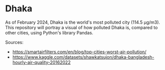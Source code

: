 # Dhaka

As of February 2024, Dhaka is the world's most polluted city (114.5 µg/m3). This repository will portray a visual of how polluted Dhaka is, compared to other cities, using Python's library Pandas. 


Sources:
- https://smartairfilters.com/en/blog/top-cities-worst-air-pollution/
- https://www.kaggle.com/datasets/shawkatsujon/dhaka-bangladesh-hourly-air-quality-20162022


